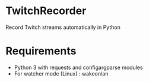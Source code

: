 # TwitchRecorder
Record Twitch streams automatically in Python

# Requirements
- Python 3 with requests and configargparse modules
- For watcher mode (Linux) : wakeonlan